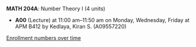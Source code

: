 **MATH 204A**: Number Theory I (4 units)

- **A00** (Lecture) at 11:00 am–11:50 am on Monday, Wednesday, Friday at APM B412 by Kedlaya, Kiran S. (A09557220)

[Enrollment numbers over time](./MATH204A.tsv)
